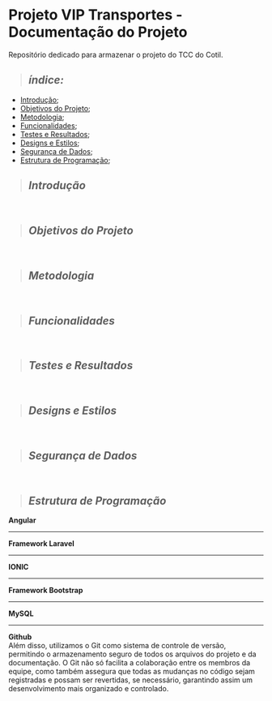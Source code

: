 # Projeto VIP Transportes - Documentação do Projeto
Repositório dedicado para armazenar o projeto do TCC do Cotil.

>  ## _índice:_

- [Introdução](#introdução);
- [Objetivos do Projeto](#objetivos-do-projeto);
- [Metodologia](#metodologia);
- [Funcionalidades](#funcionalidades);
- [Testes e Resultados](#testes-e-resultados);
- [Designs e Estilos](#designs-e-estilos);
- [Segurança de Dados](#segurança-de-dados);
- [Estrutura de Programação](#estrutura-de-programação);

 > ## _Introdução_
 
<br>

> ## _Objetivos do Projeto_

<br>

> ## _Metodologia_


<br>

> ## _Funcionalidades_

<br>

> ## _Testes e Resultados_

<br>

> ## _Designs e Estilos_

<br>

> ## _Segurança de Dados_

<br>

> ## _Estrutura de Programação_
**Angular**
<br>


<hr>

**Framework Laravel**
<br>


<hr>

**IONIC**
<br>

<hr>

**Framework Bootstrap**
<br>

<hr>

**MySQL**
<br>

<hr>

**Github**
<br>
Além disso, utilizamos o Git como sistema de controle de versão, permitindo o armazenamento seguro de todos os arquivos do projeto e da documentação. O Git não só facilita a colaboração entre os membros da equipe, como também assegura que todas as mudanças no código sejam registradas e possam ser revertidas, se necessário, garantindo assim um desenvolvimento mais organizado e controlado.

